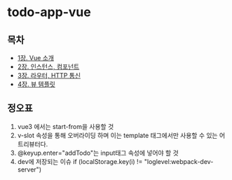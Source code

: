 # todo-app-vue

## 목차

- [1장. Vue 소개](https://github.com/projectkorea/toy-vue/blob/main/notes/1%EC%9E%A5.%20Vue%EC%86%8C%EA%B0%9C.md)
- [2장. 인스턴스, 컴포넌트](https://github.com/projectkorea/toy-vue/blob/main/notes/2%EC%9E%A5.%20%EC%9D%B8%EC%8A%A4%ED%84%B4%EC%8A%A4%2C%20%EC%BB%B4%ED%8F%AC%EB%84%8C%ED%8A%B8.md)
- [3장. 라우터, HTTP 통신](https://github.com/projectkorea/toy-vue/blob/main/notes/3%EC%9E%A5.%20%EB%9D%BC%EC%9A%B0%ED%84%B0%2C%20HTTP%ED%86%B5%EC%8B%A0.md)
- [4장. 뷰 템플릿](https://github.com/projectkorea/toy-vue/blob/main/notes/4%EC%9E%A5.%20%EB%B7%B0%20%ED%85%9C%ED%94%8C%EB%A6%BF.md)

## 정오표

1. vue3 에서는 start-from을 사용할 것
2. v-slot 속성을 통해 오버라이딩 하며 이는 template 태그에서만 사용할 수 있는 어트리뷰터다.
3. @keyup.enter="addTodo"는 input태그 속성에 넣어야 할 것
4. dev에 저장되는 이슈
   if (localStorage.key(i) != "loglevel:webpack-dev-server")
